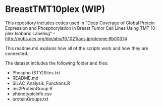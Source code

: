 # BreastTMT10plex (WIP)
This repository includes codes used in "Deep Coverage of Global Protein Expression and Phosphorylation in Breast Tumor Cell Lines Using TMT 10-plex Isobaric Labeling" - http://pubs.acs.org/doi/abs/10.1021/acs.jproteome.6b00374

This readme.md explains how all of the scripts work and how they are connected.

The dataset includes the following folder and files:
- Phospho (STY)Sites.txt
- README.md 
- SILAC_Analysis_Functions.R
- ms2ProteinGroup.R
- phenotypicinfo.csv 
- proteinGroups.txt 
